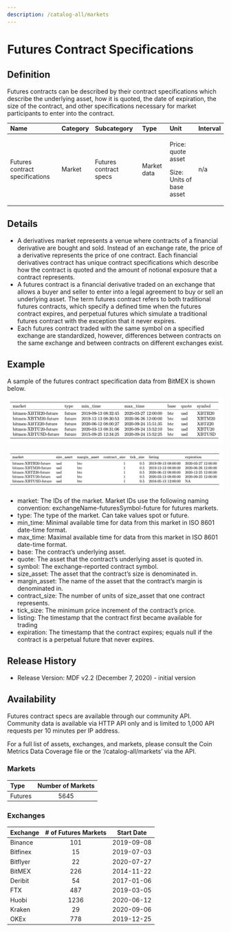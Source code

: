 ```yaml
---
description: /catalog-all/markets
---
```


# Futures Contract Specifications

## **Definition**

Futures contracts can be described by their contract specifications which describe the underlying asset, how it is quoted, the date of expiration, the size of the contract, and other specifications necessary for market participants to enter into the contract. 

<table>
  <thead>
    <tr>
      <th style="text-align:left"><b>Name</b>
      </th>
      <th style="text-align:left"><b>Category</b>
      </th>
      <th style="text-align:left"><b>Subcategory</b>
      </th>
      <th style="text-align:left"><b>Type</b>
      </th>
      <th style="text-align:left"><b>Unit</b>
      </th>
      <th style="text-align:left"><b>Interval</b>
      </th>
    </tr>
  </thead>
  <tbody>
    <tr>
      <td style="text-align:left">Futures contract specifications</td>
      <td style="text-align:left">Market</td>
      <td style="text-align:left">Futures contract specs</td>
      <td style="text-align:left">Market data</td>
      <td style="text-align:left">
        <p>Price: quote asset</p>
        <p>Size: Units of base asset</p>
      </td>
      <td style="text-align:left">n/a</td>
    </tr>
  </tbody>
</table>

## Details

* A derivatives market represents a venue where contracts of a financial derivative are bought and sold.  Instead of an exchange rate, the price of a derivative represents the price of one contract.  Each financial derivatives contract has unique contract specifications which describe how the contract is quoted and the amount of notional exposure that a contract represents.  
* A futures contract is a financial derivative traded on an exchange that allows a buyer and seller to enter into a legal agreement to buy or sell an underlying asset. The term futures contract refers to both traditional futures contracts, which specify a defined time when the futures contract expires, and perpetual futures which simulate a traditional futures contract with the exception that it never expires.
* Each futures contract traded with the same symbol on a specified exchange are standardized, however, differences between contracts on the same exchange and between contracts on different exchanges exist. 

## **Example**

A sample of the futures contract specification data from BitMEX is shown below. 

![](../.gitbook/assets/0%20%282%29.png)

![Source: CM Market Data Feed](../.gitbook/assets/1.png)

* market:  The IDs of the market.  Market IDs use the following naming convention:  exchangeName-futuresSymbol-future for futures markets. 
* type: The type of the market. Can take values spot or future.
* min\_time:  Minimal available time for data from this market in ISO 8601 date-time format.
* max\_time:  Maximal available time for data from this market in ISO 8601 date-time format.
* base:  The contract’s underlying asset.
* quote:  The asset that the contract’s underlying asset is quoted in.
* symbol: The exchange-reported contract symbol.
* size\_asset: The asset that the contract’s size is denominated in.
* margin\_asset:  The name of the asset that the contract’s margin is denominated in.
* contract\_size:   The number of units of size\_asset that one contract represents. 
* tick\_size:  The minimum price increment of the contract’s price.
* listing:  The timestamp that the contract first became available for trading
* expiration:  The timestamp that the contract expires; equals null if the contract is a perpetual future that never expires.

## Release History

* Release Version: MDF v2.2 \(December 7, 2020\) - initial version

## **Availability**

Futures contract specs are available through our community API.  Community data is available via HTTP API only and is limited to 1,000 API requests per 10 minutes per IP address. 

For a full list of assets, exchanges, and markets, please consult the Coin Metrics Data Coverage file or the ‘/catalog-all/markets’ via the API.

### Markets

| Type | Number of Markets |
| :--- | :---: |
| Futures | 5645 |

### Exchanges

| Exchange | \# of Futures Markets | Start Date |
| :--- | :---: | :---: |
| Binance | 101 | 2019-09-08 |
| Bitfinex | 15 | 2019-07-03 |
| Bitflyer | 22 | 2020-07-27 |
| BitMEX | 226 | 2014-11-22 |
| Deribit | 54 | 2017-01-06 |
| FTX | 487 | 2019-03-05 |
| Huobi | 1236 | 2020-06-12 |
| Kraken | 29 | 2020-09-06 |
| OKEx | 778 | 2019-12-25 |

